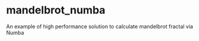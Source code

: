 # mandelbrot_numba
An example of high performance solution to calculate mandelbrot fractal via Numba
